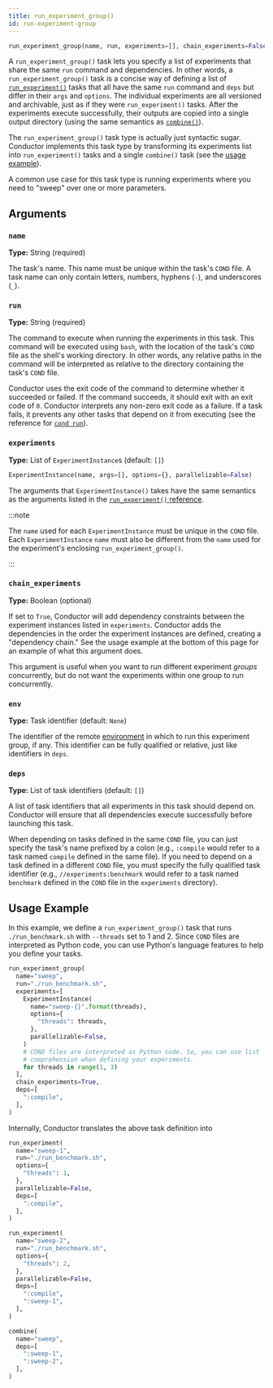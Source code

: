```yaml
---
title: run_experiment_group()
id: run-experiment-group
---
```


```python
run_experiment_group(name, run, experiments=[], chain_experiments=False, env=None, deps=[])
```

A `run_experiment_group()` task lets you specify a list of experiments that
share the same `run` command and dependencies. In other words, a
`run_experiment_group()` task is a concise way of defining a list of
[`run_experiment()`](task-types/run-experiment.md) tasks that all have the same
`run` command and `deps` but differ in their `args` and `options`. The
individual experiments are all versioned and archivable, just as if they were
`run_experiment()` tasks. After the experiments execute successfully, their
outputs are copied into a single output directory (using the same semantics as
[`combine()`](task-types/combine.md)).

The `run_experiment_group()` task type is actually just syntactic sugar.
Conductor implements this task type by transforming its experiments list into
`run_experiment()` tasks and a single `combine()` task (see the [usage
example](#usage-example)).

A common use case for this task type is running experiments where you need to
"sweep" over one or more parameters.

## Arguments

### `name`

**Type:** String (required)

The task's name. This name must be unique within the task's `COND` file. A task
name can only contain letters, numbers, hyphens (`-`), and underscores (`_`).

### `run`

**Type:** String (required)

The command to execute when running the experiments in this task. This command
will be executed using `bash`, with the location of the task's `COND` file as
the shell's working directory. In other words, any relative paths in the command
will be interpreted as relative to the directory containing the task's `COND`
file.

Conductor uses the exit code of the command to determine whether it succeeded or
failed. If the command succeeds, it should exit with an exit code of `0`.
Conductor interprets any non-zero exit code as a failure. If a task fails, it
prevents any other tasks that depend on it from executing (see the reference for
[`cond run`](cli/run.md)).

### `experiments`

**Type:** List of `ExperimentInstance`s (default: `[]`)

```python
ExperimentInstance(name, args=[], options={}, parallelizable=False)
```

The arguments that `ExperimentInstance()` takes have the same semantics as the
arguments listed in the [`run_experiment()` reference](task-types/run-experiment.md).

:::note

The `name` used for each `ExperimentInstance` must be unique in the `COND` file.
Each `ExperimentInstance` `name` must also be different from the `name` used for
the experiment's enclosing `run_experiment_group()`.

:::

### `chain_experiments`

**Type:** Boolean (optional)

If set to `True`, Conductor will add dependency constraints between the
experiment instances listed in `experiments`. Conductor adds the dependencies in
the order the experiment instances are defined, creating a "dependency chain."
See the usage example at the bottom of this page for an example of what this
argument does.

This argument is useful when you want to run different experiment _groups_
concurrently, but do not want the experiments within one group to run
concurrently.

### `env`

**Type:** Task identifier (default: `None`)

The identifier of the remote [environment](directives/environment.md) in which
to run this experiment group, if any. This identifier can be fully qualified or
relative, just like identifiers in `deps`.

### `deps`

**Type:** List of task identifiers (default: `[]`)

A list of task identifiers that all experiments in this task should depend on.
Conductor will ensure that all dependencies execute successfully before
launching this task.

When depending on tasks defined in the same `COND` file, you can just specify
the task's name prefixed by a colon (e.g., `:compile` would refer to a task
named `compile` defined in the same file). If you need to depend on a task
defined in a different `COND` file, you must specify the fully qualified task
identifier (e.g., `//experiments:benchmark` would refer to a task named
`benchmark` defined in the `COND` file in the `experiments` directory).

## Usage Example

In this example, we define a `run_experiment_group()` task that runs
`./run_benchmark.sh` with `--threads` set to 1 and 2. Since `COND` files are
interpreted as Python code, you can use Python's language features to help you
define your tasks.

```python title="COND"
run_experiment_group(
  name="sweep",
  run="./run_benchmark.sh",
  experiments=[
    ExperimentInstance(
      name="sweep-{}".format(threads),
      options={
        "threads": threads,
      },
      parallelizable=False,
    )
    # COND files are interpreted as Python code. So, you can use list
    # comprehension when defining your experiments.
    for threads in range(1, 3)
  ],
  chain_experiments=True,
  deps=[
    ":compile",
  ],
)
```

Internally, Conductor translates the above task definition into

```python
run_experiment(
  name="sweep-1",
  run="./run_benchmark.sh",
  options={
    "threads": 1,
  },
  parallelizable=False,
  deps=[
    ":compile",
  ],
)

run_experiment(
  name="sweep-2",
  run="./run_benchmark.sh",
  options={
    "threads": 2,
  },
  parallelizable=False,
  deps=[
    ":compile",
    ":sweep-1",
  ],
)

combine(
  name="sweep",
  deps=[
    ":sweep-1",
    ":sweep-2",
  ],
)
```
